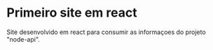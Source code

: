 # Primeiro site em react

Site desenvolvido em react para consumir as informaçoes do projeto "node-api".
